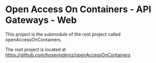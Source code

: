 # Open Access On Containers - API Gateways - Web

This project is the submodule of the root project called openAccessOnContainers.

The root project is located at https://github.com/huseyindeniz/openAccessOnContainers
